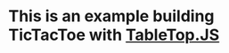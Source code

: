 # This is an example building TicTacToe with [TableTop.JS](http://github.com/andrewjmeier/TableTop.JS)